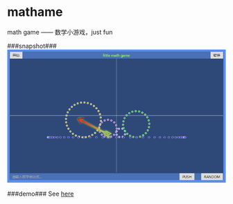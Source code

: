 # mathame
math game —— 数学小游戏，just fun

###snapshot###
![image](snapshot/test.png)

###demo###
See [here](http://tt-cc.cn/web/Mathame/index.html)